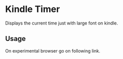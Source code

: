 # Kindle Timer
Displays the current time just with large font on kindle. 

## Usage
On experimental browser go on following link.